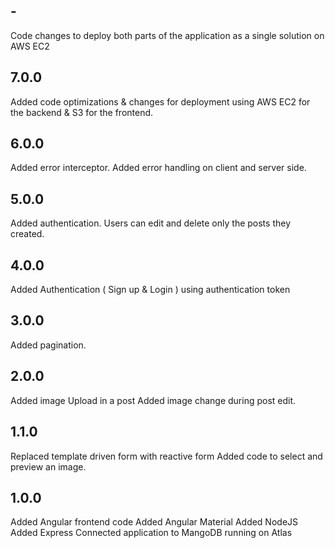 ## -
Code changes to deploy both parts of the application as a single solution on AWS EC2

## 7.0.0
Added code optimizations & changes for deployment using AWS EC2 for the backend & S3 for the frontend.

## 6.0.0
Added error interceptor.
Added error handling on client and server side.

## 5.0.0
Added authentication. Users can edit and delete only the posts they created.

## 4.0.0
Added Authentication ( Sign up & Login ) using authentication token

## 3.0.0
Added pagination.

## 2.0.0
Added image Upload in a post
Added image change during post edit.

## 1.1.0
Replaced template driven form with reactive form
Added code to select and preview an image.

## 1.0.0
Added Angular frontend code
Added Angular Material
Added NodeJS
Added Express
Connected application to MangoDB running on Atlas


